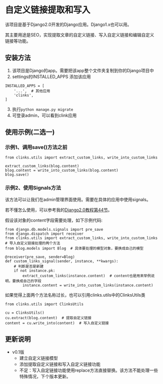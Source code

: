 # 自定义链接提取和写入
该项目是基于Django2.0开发的Django应用。Django1.x也可以用。

其主要用途是SEO，实现提取文章的自定义链接、写入自定义链接和编辑自定义链接等功能。


## 安装方法
1. 该项目是Django的app。需要把该app整个文件夹复制到你的Django项目中
2. settings的INSTALLED_APPS 添加该应用
```
INSTALLED_APPS = [
    '...',  # 其他应用
    'clinks',
]
```
3. 执行```python manage.py migrate```
4. 可登录admin，可以看到clink应用


## 使用示例(二选一)
### 示例1、调用save()方法之前
```
from clinks.utils import extract_custom_links, write_into_custom_links

extract_custom_links(blog.content)
blog.content = write_into_custom_links(blog.content)
blog.save()
```

### 示例2、使用Signals方法
该方法可以让我们在admin管理界面使用。需要在具体的应用中使用signals。

若不懂怎么使用，可以参考我的[Django2.0教程第44节](https://www.bilibili.com/video/av42276162)。

假设该对象的content字段需要处理，如下示例代码:
```
from django.db.models.signals import pre_save
from django.dispatch import receiver
from clinks.utils import extract_custom_links, write_into_custom_links  # 导入自定义链接处理的两个方法
from blog.models import Blog  # 具体要处理的模型对象，要换成自己的模型

@receiver(pre_save, sender=Blog)
def custom_links_signal(sender, instance, **kwargs):
    # 判断是否是新建
    if not instance.pk:
        extract_custom_links(instance.content)  # content也是用来举例说明，要换成自己的字段
        instance.content = write_into_custom_links(instance.content)
```

如果觉得上面两个方法名称过长，也可以引用clinks.utils中的ClinksUtils类
```
from clinks.utils import ClinksUtils

cu = ClinksUtils()
cu.extract(blog.content)  # 提取自定义链接
content = cu.write_into(content)  # 写入自定义链接
```


## 更新说明
- v0.1版
    - 建立自定义链接模型
    - 添加提取自定义链接和写入自定义链接功能
    - 不足：写入自定链接功能使用replace方法直接替换。该方法不能处理一些特殊情况，下个版本更新。